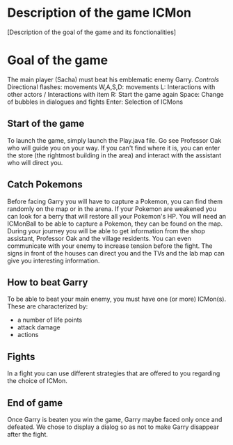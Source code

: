 # Description of the game ICMon
[Description of the goal of the game and its fonctionalities]
# Goal of the game
The main player (Sacha) must beat his emblematic enemy Garry.
*Controls*
Directional flashes: movements
W,A,S,D: movements
L: Interactions with other actors / Interactions with item
R: Start the game again
Space: Change of bubbles in dialogues and fights
Enter: Selection of ICMons
## Start of the game
To launch the game, simply launch the Play.java file. 
Go see Professor Oak who will guide you on your way. 
If you can't find where it is, you can enter the store (the rightmost building in the area)
and interact with the assistant who will direct you.
## Catch Pokemons
Before facing Garry you will have to capture a Pokemon, you can find them randomly on the map or in the arena.
If your Pokemon are weakened you can look for a berry that will restore all your Pokemon's HP.
You will need an ICMonBall to be able to capture a Pokemon, they can be found on the map. 
During your journey you will be able to get information from the shop assistant, Professor Oak and the village residents.
You can even communicate with your enemy to increase tension before the fight. 
The signs in front of the houses can direct you and the TVs and the lab map can give you interesting information.
## How to beat Garry
To be able to beat your main enemy, you must have one (or more) ICMon(s).
These are characterized by: 
- ​​a number of life points
- attack damage
- actions
## Fights
In a fight you can use different strategies that are offered to you regarding the choice of ICMon.
## End of game
Once Garry is beaten you win the game, Garry maybe faced only once and defeated. 
We chose to display a dialog so as not to make Garry disappear after the fight.
